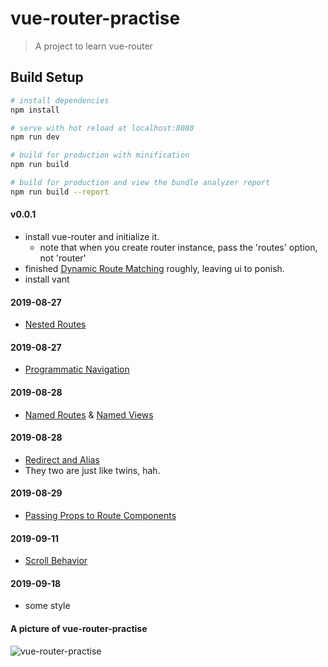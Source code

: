 # vue-router-practise

> A project to learn vue-router

## Build Setup

``` bash
# install dependencies
npm install

# serve with hot reload at localhost:8080
npm run dev

# build for production with minification
npm run build

# build for production and view the bundle analyzer report
npm run build --report
```

#### v0.0.1
- install vue-router and initialize it.
    - note that when you create router instance, pass the 'routes' option, not 'router' 
- finished [Dynamic Route Matching](https://router.vuejs.org/guide/essentials/dynamic-matching.html) roughly, leaving ui to ponish.
- install vant
#### 2019-08-27
- [Nested Routes](https://router.vuejs.org/guide/essentials/nested-routes.html)
#### 2019-08-27
- [Programmatic Navigation](https://router.vuejs.org/guide/essentials/navigation.html)
#### 2019-08-28
- [Named Routes](https://router.vuejs.org/guide/essentials/named-routes.html)
& [Named Views](https://router.vuejs.org/guide/essentials/named-views.html)
#### 2019-08-28
- [Redirect and Alias](https://router.vuejs.org/guide/essentials/redirect-and-alias.html)
-  They two are just like twins, hah.
#### 2019-08-29
- [Passing Props to Route Components](https://router.vuejs.org/guide/essentials/passing-props.html)
#### 2019-09-11
- [Scroll Behavior](https://router.vuejs.org/guide/advanced/scroll-behavior.html)
#### 2019-09-18
- some style
#### A picture of vue-router-practise
![vue-router-practise](https://i.loli.net/2019/09/22/VIeB48HMLNZ1myv.png)

